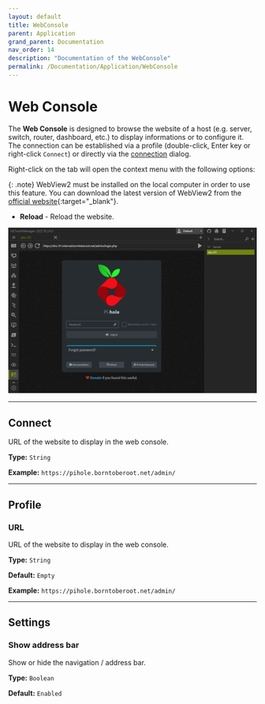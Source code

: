 ```yaml
---
layout: default
title: WebConsole
parent: Application
grand_parent: Documentation
nav_order: 14
description: "Documentation of the WebConsole"
permalink: /Documentation/Application/WebConsole
---
```


# Web Console

The **Web Console** is designed to browse the website of a host (e.g. server, switch, router, dashboard, etc.) to display informations or to configure it. The connection can be established via a profile (double-click, Enter key or right-click `Connect`) or directly via the [connection](#connect) dialog.

Right-click on the tab will open the context menu with the following options:

{: .note}
WebView2 must be installed on the local computer in order to use this feature. You can download the latest version of WebView2 from the [official website](https://developer.microsoft.com/de-de/microsoft-edge/webview2/){:target="\_blank"}.

- **Reload** - Reload the website.

![WebConsole](14_WebConsole.png)

<hr>

## Connect

URL of the website to display in the web console.

**Type:** `String`

**Example:** `https://pihole.borntoberoot.net/admin/`

<hr>

## Profile

### URL

URL of the website to display in the web console.

**Type:** `String`

**Default:** `Empty`

**Example:** `https://pihole.borntoberoot.net/admin/`

<hr>

## Settings

### Show address bar

Show or hide the navigation / address bar.

**Type:** `Boolean`

**Default:** `Enabled`
